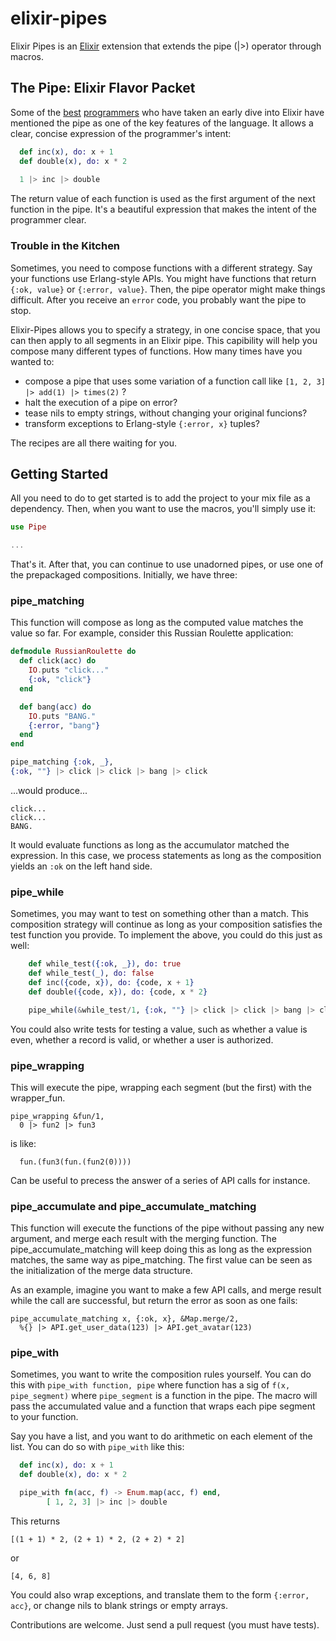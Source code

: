 # elixir-pipes

Elixir Pipes is an [Elixir](https://github.com/elixir-lang/elixir/) extension that extends the pipe (|>) operator through macros.

## The Pipe: Elixir Flavor Packet

Some of the [best](http://joearms.github.io/2013/05/31/a-week-with-elixir.html) [programmers](http://pragprog.com/book/elixir/programming-elixir) who have taken an early dive into Elixir have mentioned the pipe as one of the key features of the language. It allows a clear, concise expression of the programmer's intent:

```elixir
  def inc(x), do: x + 1
  def double(x), do: x * 2
  
  1 |> inc |> double
```

The return value of each function is used as the first argument of the next function in the pipe. It's a beautiful expression that makes the intent of the programmer clear.

### Trouble in the Kitchen

Sometimes, you need to compose functions with a different strategy. Say your functions use Erlang-style APIs. You might have functions that return `{:ok, value}` or `{:error, value}`. Then, the pipe operator might make things difficult. After you receive an `error` code, you probably want the pipe to stop.

Elixir-Pipes allows you to specify a strategy, in one concise space, that you can then apply to all segments in an Elixir pipe. This capibility will help you compose many different types of functions. How many times have you wanted to:

- compose a pipe that uses some variation of a function call like  `[1, 2, 3] |> add(1) |> times(2)` ?
- halt the execution of a pipe on error?
- tease nils to empty strings, without changing your original funcions?
- transform exceptions to Erlang-style `{:error, x}` tuples?

The recipes are all there waiting for you.

## Getting Started

All you need to do to get started is to add the project to your mix file as a dependency. Then, when you want to use the macros, you'll simply use it:

```Elixir
use Pipe

...
```

That's it. After that, you can continue to use unadorned pipes, or use one of the prepackaged compositions. Initially, we have three:

### pipe_matching

This function will compose as long as the computed value matches the value so far. For example, consider this Russian Roulette application:

```elixir
defmodule RussianRoulette do
  def click(acc) do
    IO.puts "click..."
    {:ok, "click"}
  end

  def bang(acc) do
    IO.puts "BANG."
    {:error, "bang"}
  end
end

pipe_matching {:ok, _},
{:ok, ""} |> click |> click |> bang |> click

```

...would produce...

```
click...
click...
BANG.
```

It would evaluate functions as long as the accumulator matched the expression. In this case, we process statements as long as the composition yields an `:ok` on the left hand side.

### pipe_while

Sometimes, you may want to test on something other than a match. This composition strategy will continue as long as your composition satisfies the test function you provide. To implement the above, you could do this just as well:

```elixir
    def while_test({:ok, _}), do: true
    def while_test(_), do: false
    def inc({code, x}), do: {code, x + 1}
    def double({code, x}), do: {code, x * 2}

    pipe_while(&while_test/1, {:ok, ""} |> click |> click |> bang |> click )
```

You could also write tests for testing a value, such as whether a value is even, whether a record is valid, or whether a user is authorized.

### pipe_wrapping

This will execute the pipe, wrapping each segment (but the first) with the
wrapper_fun.
```
pipe_wrapping &fun/1,
  0 |> fun2 |> fun3
```
is like:
```
  fun.(fun3(fun.(fun2(0))))
```
Can be useful to precess the answer of a series of API calls for instance.

### pipe_accumulate and pipe_accumulate_matching

This function will execute the functions of the pipe without passing any new
argument, and merge each result with the merging function.
The pipe_accumulate_matching will keep doing this as long as the expression
matches, the same way as pipe_matching.
The first value can be seen as the initialization of the merge data structure.

As an example, imagine you want to make a few API calls, and merge result while
the call are successful, but return the error as soon as one fails:

```
pipe_accumulate_matching x, {:ok, x}, &Map.merge/2,
  %{} |> API.get_user_data(123) |> API.get_avatar(123)
```
### pipe_with

Sometimes, you want to write the composition rules yourself. You can do this with `pipe_with function, pipe` where function has a sig of `f(x, pipe_segment)` where `pipe_segment` is a function in the pipe. The macro will pass the accumulated value and a function that wraps each pipe segment to your function.

Say you have a list, and you want to do arithmetic on each element of the list. You can do so with `pipe_with` like this:

```elixir
  def inc(x), do: x + 1
  def double(x), do: x * 2

  pipe_with fn(acc, f) -> Enum.map(acc, f) end,
        [ 1, 2, 3] |> inc |> double

```
This returns

```
[(1 + 1) * 2, (2 + 1) * 2, (2 + 2) * 2]
```
or 
```
[4, 6, 8]
```

You could also wrap exceptions, and translate them to the form `{:error, acc}`, or change nils to blank strings or empty arrays.

Contributions are welcome. Just send a pull request (you must have tests). 

